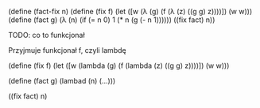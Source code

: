 
(define (fact-fix n)
  (define (fix f)
    (let ([w (λ (g) (f (λ (z) ((g g) z))))])
      (w w)))
  (define (fact g)
    (λ (n)
      (if (= n 0)
          1
          (* n (g (- n 1))))))
  ((fix fact) n))

TODO: co to funkcjonał

Przyjmuje funkcjonał f, czyli lambdę

(define (fix f)
  (let ([w (lambda (g) (f (lambda (z) ((g g) z))))])
       (w w)))

(define (fact g) (lambad (n) (...)))

((fix fact) n)